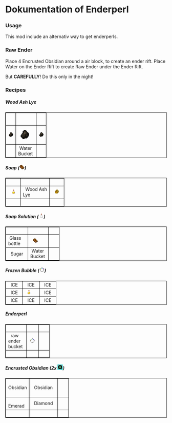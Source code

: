 # Dokumentation of Enderperl

### Usage

This mod include an alternativ way to get enderperls.
	
### Raw Ender

Place 4 Encrusted Obsidian around a air block, to create an ender rift. Place Water on the Ender Rift to create Raw Ender under the Ender Rift.

But <b>CAREFULLY</b>! Do this only in the night!

### Recipes 
 	
##### Wood Ash Lye 

<table style="border:1px solid black; border-collapse: collapse;">
    <tr style="border:1px solid black; border-collapse: collapse;">
        <td style="border:1px solid black; border-collapse: collapse;">&nbsp; &nbsp; &nbsp;</td>
        <td style="border:1px solid black; border-collapse: collapse;">&nbsp; &nbsp; &nbsp;</td>
        <td style="border:1px solid black; border-collapse: collapse;">&nbsp; &nbsp; &nbsp;</td>
    </tr>
    <tr style="border:1px solid black; border-collapse: collapse;">
        <td style="border:1px solid black; width:16px; height:16px">&nbsp;<img src="./img/charcoal.png"/>&nbsp;</td>
        <td style="border:1px solid black; width:16px; height:16px">&nbsp;<img src="./img/charcoal.png"/>&nbsp;</td>
        <td style="border:1px solid black; width:16px; height:16px">&nbsp;<img src="./img/charcoal.png"/>&nbsp;</td>
    </tr>
    <tr style="border:1px solid black; border-collapse: collapse;">
        <td style="border:1px solid black; border-collapse: collapse;">&nbsp; &nbsp; &nbsp;</td>
        <td style="border:1px solid black; border-collapse: collapse;">&nbsp;Water<br>Bucket&nbsp;</td>
        <td style="border:1px solid black; border-collapse: collapse;">&nbsp; &nbsp; &nbsp;</td>
    </tr>
</table>

##### Soap (![](./../src/main/resources/assets/veganlife/textures/items/soap.png?raw=true))

<table style="border:1px solid black; border-collapse: collapse;">
    <tr style="border:1px solid black; border-collapse: collapse;">
        <td style="border:1px solid black; border-collapse: collapse;">&nbsp; &nbsp; &nbsp;</td>
        <td style="border:1px solid black; border-collapse: collapse;">&nbsp; &nbsp; &nbsp;</td>
        <td style="border:1px solid black; border-collapse: collapse;">&nbsp; &nbsp; &nbsp;</td>
    </tr>
    <tr style="border:1px solid black; border-collapse: collapse;">
        <td style="border:1px solid black; border-collapse: collapse;">&nbsp; <img src="./../src/main/resources/assets/veganlife/textures/items/vegetableoil.png"/> &nbsp;</td>
        <td style="border:1px solid black; border-collapse: collapse;">&nbsp; Wood Ash<br>Lye &nbsp;</td>
        <td style="border:1px solid black; border-collapse: collapse;">&nbsp; <img src="./../src/main/resources/assets/veganlife/textures/items/rosin.png"/> &nbsp;</td>
    </tr>
    <tr style="border:1px solid black; border-collapse: collapse;">
        <td style="border:1px solid black; border-collapse: collapse;">&nbsp; &nbsp; &nbsp;</td>
        <td style="border:1px solid black; border-collapse: collapse;">&nbsp; &nbsp; &nbsp;</td>
        <td style="border:1px solid black; border-collapse: collapse;">&nbsp; &nbsp; &nbsp;</td>
    </tr>
</table>

##### Soap Solution (![](./../src/main/resources/assets/veganlife/textures/items/soapsolution.png?raw=true))

<table style="border:1px solid black; border-collapse: collapse;">
    <tr style="border:1px solid black; border-collapse: collapse;">
        <td style="border:1px solid black; border-collapse: collapse;">&nbsp; &nbsp; &nbsp;</td>
        <td style="border:1px solid black; border-collapse: collapse;">&nbsp; &nbsp; &nbsp;</td>
        <td style="border:1px solid black; border-collapse: collapse;">&nbsp; &nbsp; &nbsp;</td>
    </tr>
    <tr style="border:1px solid black; border-collapse: collapse;">
        <td style="border:1px solid black; border-collapse: collapse;">&nbsp;Glass<br> bottle &nbsp;</td>
        <td style="border:1px solid black; border-collapse: collapse;">&nbsp; <img src="./../src/main/resources/assets/veganlife/textures/items/soap.png"/> &nbsp;</td>
        <td style="border:1px solid black; border-collapse: collapse;">&nbsp; &nbsp; &nbsp;</td>
    </tr>
    <tr style="border:1px solid black; border-collapse: collapse;">
        <td style="border:1px solid black; border-collapse: collapse;">&nbsp; Sugar &nbsp;</td>
        <td style="border:1px solid black; border-collapse: collapse;">&nbsp;Water<br>Bucket&nbsp;</td>
        <td style="border:1px solid black; border-collapse: collapse;">&nbsp; &nbsp; &nbsp;</td>
    </tr>
</table>

##### Frozen Bubble (![](./../src/main/resources/assets/veganlife/textures/items/frozenbubble.png?raw=true))

<table style="border:1px solid black; border-collapse: collapse;">
    <tr style="border:1px solid black; border-collapse: collapse;">
        <td style="border:1px solid black; border-collapse: collapse;">&nbsp; ICE &nbsp;</td>
        <td style="border:1px solid black; border-collapse: collapse;">&nbsp; ICE &nbsp;</td>
        <td style="border:1px solid black; border-collapse: collapse;">&nbsp; ICE &nbsp;</td>
    </tr>
    <tr style="border:1px solid black; border-collapse: collapse;">
        <td style="border:1px solid black; border-collapse: collapse;">&nbsp; ICE &nbsp;</td>
        <td style="border:1px solid black;">&nbsp;<img src="./../src/main/resources/assets/veganlife/textures/items/vegetableoil.png"/>&nbsp;</td>
        <td style="border:1px solid black; border-collapse: collapse;">&nbsp; ICE &nbsp;</td>
    </tr>
    <tr style="border:1px solid black; border-collapse: collapse;">
       <td style="border:1px solid black; border-collapse: collapse;">&nbsp; ICE &nbsp;</td>
       <td style="border:1px solid black; border-collapse: collapse;">&nbsp; ICE &nbsp;</td>
       <td style="border:1px solid black; border-collapse: collapse;">&nbsp; ICE &nbsp;</td>
    </tr>
</table>

##### Enderperl

<table style="border:1px solid black; border-collapse: collapse;">
    <tr style="border:1px solid black; border-collapse: collapse;">
        <td style="border:1px solid black; border-collapse: collapse;">&nbsp; &nbsp; &nbsp;</td>
        <td style="border:1px solid black; border-collapse: collapse;">&nbsp; &nbsp; &nbsp;</td>
        <td style="border:1px solid black; border-collapse: collapse;">&nbsp; &nbsp; &nbsp;</td>
    </tr>
    <tr style="border:1px solid black; border-collapse: collapse;">
        <td style="border:1px solid black; width:16px; height:16px">&nbsp; raw ender bucket&nbsp;</td>
        <td style="border:1px solid black;">&nbsp;<img src="./../src/main/resources/assets/veganlife/textures/items/frozenbubble.png"/>&nbsp;</td>
        <td style="border:1px solid black; border-collapse: collapse;">&nbsp; &nbsp; &nbsp;</td>
    </tr>
    <tr style="border:1px solid black; border-collapse: collapse;">
         <td style="border:1px solid black; border-collapse: collapse;">&nbsp; &nbsp; &nbsp;</td>
        <td style="border:1px solid black; border-collapse: collapse;">&nbsp; &nbsp; &nbsp;</td>
        <td style="border:1px solid black; border-collapse: collapse;">&nbsp; &nbsp; &nbsp;</td>
    </tr>
</table>

##### Encrusted Obsidian  (2x ![](./../src/main/resources/assets/veganlife/textures/blocks/encrustedobsidian.png?raw=true))

<table style="border:1px solid black; border-collapse: collapse;">
    <tr style="border:1px solid black; border-collapse: collapse;">
        <td style="border:1px solid black; border-collapse: collapse;">&nbsp; Obsidian &nbsp;</td>
        <td style="border:1px solid black; border-collapse: collapse;">&nbsp; Obsidian &nbsp;</td>
        <td style="border:1px solid black; border-collapse: collapse;">&nbsp; &nbsp; &nbsp;</td>
    </tr>
    <tr style="border:1px solid black; border-collapse: collapse;">
        <td style="border:1px solid black; width:16px; height:16px">&nbsp; Emerad&nbsp;</td>
        <td style="border:1px solid black;">&nbsp; Diamond &nbsp;</td>
        <td style="border:1px solid black; border-collapse: collapse;">&nbsp; &nbsp; &nbsp;</td>
    </tr>
    <tr style="border:1px solid black; border-collapse: collapse;">
         <td style="border:1px solid black; border-collapse: collapse;">&nbsp; &nbsp; &nbsp;</td>
        <td style="border:1px solid black; border-collapse: collapse;">&nbsp; &nbsp; &nbsp;</td>
        <td style="border:1px solid black; border-collapse: collapse;">&nbsp; &nbsp; &nbsp;</td>
    </tr>
</table>